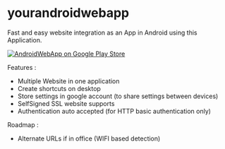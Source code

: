 # yourandroidwebapp
Fast and easy website integration as an App in Android using this Application.

[![AndroidWebApp on Google Play Store](http://developer.android.com/images/brand/en_generic_rgb_wo_60.png)](https://play.google.com/store/apps/details?id=fr.coding.yourandroidwebapp)

Features :
- Multiple Website in one application
- Create shortcuts on desktop
- Store settings in google account (to share settings between devices)
- SelfSigned SSL website supports
- Authentication auto accepted (for HTTP basic authentication only)

Roadmap : 
- Alternate URLs if in office (WIFI based detection)

